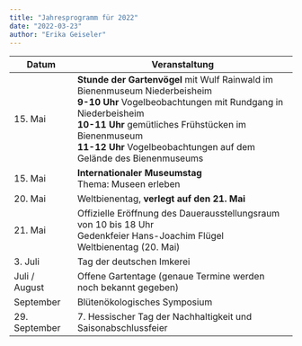 ```yaml
---
title: "Jahresprogramm für 2022"
date: "2022-03-23"
author: "Erika Geiseler"
---
```

| Datum | Veranstaltung |
|----|----|
| 15. Mai | __Stunde der Gartenvögel__ mit Wulf Rainwald im Bienenmuseum Niederbeisheim<br>  __9-10 Uhr__ Vogelbeobachtungen mit Rundgang in Niederbeisheim<br>  __10-11 Uhr__ gemütliches Frühstücken im Bienenmuseum<br>  __11-12 Uhr__ Vogelbeobachtungen auf dem Gelände des Bienenmuseums |
| 15. Mai | __Internationaler Museumstag__<br>  Thema: Museen erleben |
| 20. Mai | Weltbienentag, __verlegt auf den 21. Mai__ |
| 21. Mai | Offizielle Eröffnung des Dauerausstellungsraum von 10 bis 18 Uhr<br>  Gedenkfeier Hans-Joachim Flügel<br>  Weltbienentag (20. Mai) |
| 3. Juli | Tag der deutschen Imkerei |
| Juli /<br>  August | Offene Gartentage (genaue Termine werden noch bekannt gegeben) |
| September | Blütenökologisches Symposium |
| 29. September | 7. Hessischer Tag der Nachhaltigkeit und Saisonabschlussfeier |